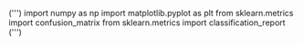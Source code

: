(''')
import numpy as np
import matplotlib.pyplot as plt
from sklearn.metrics import confusion_matrix
from sklearn.metrics import classification_report
(''')

